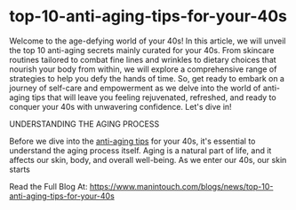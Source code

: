 # top-10-anti-aging-tips-for-your-40s
Welcome to the age-defying world of your 40s! In this article, we will unveil the top 10 anti-aging secrets mainly curated for your 40s. From skincare routines tailored to combat fine lines and wrinkles to dietary choices that nourish your body from within, we will explore a comprehensive range of strategies to help you defy the hands of time. So, get ready to embark on a journey of self-care and empowerment as we delve into the world of anti-aging tips that will leave you feeling rejuvenated, refreshed, and ready to conquer your 40s with unwavering confidence. Let's dive in!

UNDERSTANDING THE AGING PROCESS

Before we dive into the <a href="https://www.manintouch.com/blogs/news/top-10-anti-aging-tips-for-your-40s">anti-aging tips</a> for your 40s, it's essential to understand the aging process itself. Aging is a natural part of life, and it affects our skin, body, and overall well-being. As we enter our 40s, our skin starts


Read the Full Blog At: https://www.manintouch.com/blogs/news/top-10-anti-aging-tips-for-your-40s 
